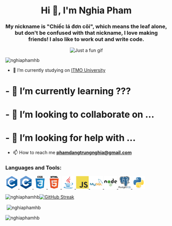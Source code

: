 <h1 align="center">Hi 👋, I'm Nghia Pham</h1>
<h3 align="center">My nickname is "Chiếc lá đơn côi", which means the leaf alone, but don't be confused with that nickname, I love making friends! I also like to work out and write code.</h3>

<p align="center">
  <img src="https://i.imgur.com/kIDPmrd.gif" alt="Just a fun gif"/>
</p>

<img src="https://komarev.com/ghpvc/?username=nghiaphamhb&label=Profile%20views&color=0e75b6&style=flat" alt="nghiaphamhb" />

- 🔭 I’m currently studying on [ITMO University](https://en.itmo.ru/)

# - 🌱 I’m currently learning **???**

# - 👯 I’m looking to collaborate on **...**

# - 🤝 I’m looking for help with **...**

- 📫 How to reach me **phamdangtrungnghia@gmail.com**

<p align="left">
</p>

<h3 align="left">Languages and Tools:</h3>
<p align="left"> <a href="https://www.cprogramming.com/" target="_blank" rel="noreferrer"> <img src="https://raw.githubusercontent.com/devicons/devicon/master/icons/c/c-original.svg" alt="c" width="40" height="40"/> </a> <a href="https://www.w3schools.com/cpp/" target="_blank" rel="noreferrer"> <img src="https://raw.githubusercontent.com/devicons/devicon/master/icons/cplusplus/cplusplus-original.svg" alt="cplusplus" width="40" height="40"/> </a> <a href="https://www.w3schools.com/css/" target="_blank" rel="noreferrer"> <img src="https://raw.githubusercontent.com/devicons/devicon/master/icons/css3/css3-original-wordmark.svg" alt="css3" width="40" height="40"/> </a> <a href="https://www.w3.org/html/" target="_blank" rel="noreferrer"> <img src="https://raw.githubusercontent.com/devicons/devicon/master/icons/html5/html5-original-wordmark.svg" alt="html5" width="40" height="40"/> </a> <a href="https://www.java.com" target="_blank" rel="noreferrer"> <img src="https://raw.githubusercontent.com/devicons/devicon/master/icons/java/java-original.svg" alt="java" width="40" height="40"/> </a> <a href="https://developer.mozilla.org/en-US/docs/Web/JavaScript" target="_blank" rel="noreferrer"> <img src="https://raw.githubusercontent.com/devicons/devicon/master/icons/javascript/javascript-original.svg" alt="javascript" width="40" height="40"/> </a> <a href="https://www.mysql.com/" target="_blank" rel="noreferrer"> <img src="https://raw.githubusercontent.com/devicons/devicon/master/icons/mysql/mysql-original-wordmark.svg" alt="mysql" width="40" height="40"/> </a> <a href="https://nodejs.org" target="_blank" rel="noreferrer"> <img src="https://raw.githubusercontent.com/devicons/devicon/master/icons/nodejs/nodejs-original-wordmark.svg" alt="nodejs" width="40" height="40"/> </a> <a href="https://www.postgresql.org" target="_blank" rel="noreferrer"> <img src="https://raw.githubusercontent.com/devicons/devicon/master/icons/postgresql/postgresql-original-wordmark.svg" alt="postgresql" width="40" height="40"/> </a> <a href="https://www.python.org" target="_blank" rel="noreferrer"> <img src="https://raw.githubusercontent.com/devicons/devicon/master/icons/python/python-original.svg" alt="python" width="40" height="40"/> </a> </p>

<p><img align="left" src="https://github-readme-stats.vercel.app/api/top-langs?username=nghiaphamhb&show_icons=true&locale=en&layout=compact" alt="nghiaphamhb" /></p>
<a href="https://git.io/streak-stats"><img src="https://streak-stats.demolab.com?user=nghiaphamhb&theme=dark" alt="GitHub Streak" /></a>

<p>&nbsp;<img align="center" src="https://github-readme-stats.vercel.app/api?username=nghiaphamhb&show_icons=true&locale=en" alt="nghiaphamhb" /></p>

<p><img align="center" src="https://github-readme-streak-stats.herokuapp.com/?user=nghiaphamhb&" alt="nghiaphamhb" /></p>





